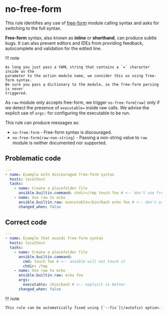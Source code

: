 # no-free-form

This rule identifies any use of
[free-form](https://docs.ansible.com/ansible/2.7/user_guide/playbooks_intro.html#action-shorthand)
module calling syntax and asks for switching to the full syntax.

**Free-form** syntax, also known as **inline** or **shorthand**, can produce
subtle bugs. It can also prevent editors and IDEs from providing feedback,
autocomplete and validation for the edited line.

!!! note

    As long you just pass a YAML string that contains a `=` character inside as the
    parameter to the action module name, we consider this as using free-form syntax.
    Be sure you pass a dictionary to the module, so the free-form parsing is never
    triggered.

As `raw` module only accepts free-form, we trigger `no-free-form[raw]` only if
we detect the presence of `executable=` inside raw calls. We advise the explicit
use of `args:` for configuring the executable to be run.

This rule can produce messages as:

- `no-free-form` - Free-form syntax is discouraged.
- `no-free-form[raw-non-string]` - Passing a non-string value to `raw` module is
  neither documented nor supported.

## Problematic code

```yaml
---
- name: Example with discouraged free-form syntax
  hosts: localhost
  tasks:
    - name: Create a placefolder file
      ansible.builtin.command: chdir=/tmp touch foo # <-- don't use free-form
    - name: Use raw to echo
      ansible.builtin.raw: executable=/bin/bash echo foo # <-- don't use executable=
      changed_when: false
```

## Correct code

```yaml
---
- name: Example that avoids free-form syntax
  hosts: localhost
  tasks:
    - name: Create a placefolder file
      ansible.builtin.command:
        cmd: touch foo # <-- ansible will not touch it
        chdir: /tmp
    - name: Use raw to echo
      ansible.builtin.raw: echo foo
      args:
        executable: /bin/bash # <-- explicit is better
      changed_when: false
```

!!! note

    This rule can be automatically fixed using [`--fix`](/autofix) option.
